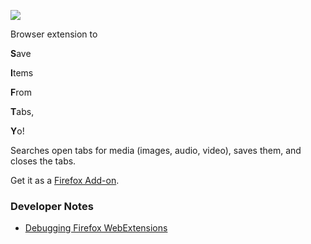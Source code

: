 <p align="left"><img src=https://raw.githubusercontent.com/keeler/sifty/master/icons/sifty.png></p>

Browser extension to

**S**ave

**I**tems

**F**rom

**T**abs,

**Y**o!

Searches open tabs for media (images, audio, video), saves them, and closes the tabs.

Get it as a [Firefox Add-on](https://addons.mozilla.org/en-US/firefox/addon/sifty/).

### Developer Notes
- [Debugging Firefox WebExtensions](https://developer.mozilla.org/en-US/docs/Mozilla/Add-ons/WebExtensions/Debugging)